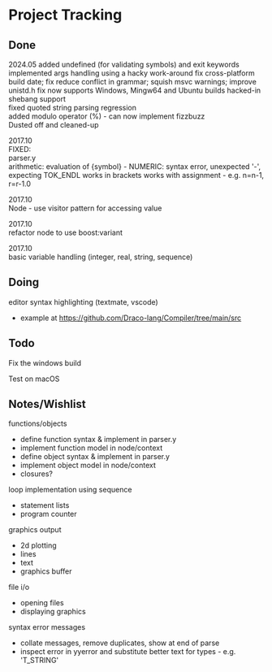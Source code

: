 # Project Tracking

## Done

2024.05
added undefined (for validating symbols) and exit keywords
implemented args handling using a hacky work-around
fix cross-platform build date; fix reduce conflict in grammar; squish msvc warnings; improve unistd.h fix
now supports Windows, Mingw64 and Ubuntu builds
hacked-in shebang support  
fixed quoted string parsing regression  
added modulo operator (%) - can now implement fizzbuzz  
Dusted off and cleaned-up

2017.10  
FIXED:  
parser.y  
arithmetic: evaluation of {symbol} - NUMERIC: syntax error, unexpected '-', expecting TOK_ENDL
works in brackets
works with assignment - e.g. n=n-1, r=r-1.0

2017.10  
Node - use visitor pattern for accessing value

2017.10  
refactor node to use boost:variant

2017.10  
basic variable handling (integer, real, string, sequence)

## Doing

editor syntax highlighting (textmate, vscode)  
- example at <https://github.com/Draco-lang/Compiler/tree/main/src>

## Todo

Fix the windows build

Test on macOS

## Notes/Wishlist

functions/objects  
- define function syntax & implement in parser.y
- implement function model in node/context
- define object syntax & implement in parser.y
- implement object model in node/context
- closures?

loop implementation using sequence  
- statement lists
- program counter

graphics output  
- 2d plotting
- lines
- text
- graphics buffer

file i/o
- opening files
- displaying graphics

syntax error messages
- collate messages, remove duplicates, show at end of parse
- inspect error in yyerror and substitute better text for types - e.g. 'T_STRING'
